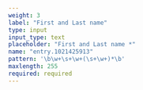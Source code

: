 ```yaml
---
weight: 3
label: "First and Last name"
type: input
input_type: text
placeholder: "First and Last name *"
name: "entry.1021425913"
pattern: '\b\w+\s+\w+(\s+\w+)*\b'
maxlength: 255
required: required
---
```

